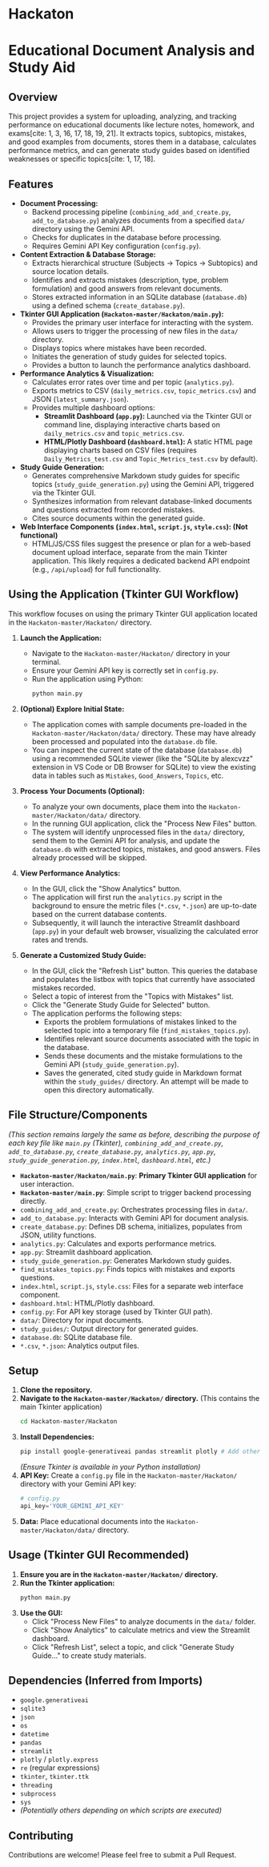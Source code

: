 # Hackaton

# Educational Document Analysis and Study Aid

## Overview

This project provides a system for uploading, analyzing, and tracking performance on educational documents like lecture notes, homework, and exams[cite: 1, 3, 16, 17, 18, 19, 21]. It extracts topics, subtopics, mistakes, and good examples from documents, stores them in a database, calculates performance metrics, and can generate study guides based on identified weaknesses or specific topics[cite: 1, 17, 18].

## Features

* **Document Processing:**
    * Backend processing pipeline (`combining_add_and_create.py`, `add_to_database.py`) analyzes documents from a specified `data/` directory using the Gemini API.
    * Checks for duplicates in the database before processing.
    * Requires Gemini API Key configuration (`config.py`).
* **Content Extraction & Database Storage:**
    * Extracts hierarchical structure (Subjects -> Topics -> Subtopics) and source location details.
    * Identifies and extracts mistakes (description, type, problem formulation) and good answers from relevant documents.
    * Stores extracted information in an SQLite database (`database.db`) using a defined schema (`create_database.py`).
* **Tkinter GUI Application (`Hackaton-master/Hackaton/main.py`):**
    * Provides the primary user interface for interacting with the system.
    * Allows users to trigger the processing of new files in the `data/` directory.
    * Displays topics where mistakes have been recorded.
    * Initiates the generation of study guides for selected topics.
    * Provides a button to launch the performance analytics dashboard.
* **Performance Analytics & Visualization:**
    * Calculates error rates over time and per topic (`analytics.py`).
    * Exports metrics to CSV (`daily_metrics.csv`, `topic_metrics.csv`) and JSON (`latest_summary.json`).
    * Provides multiple dashboard options:
        * **Streamlit Dashboard (`app.py`):** Launched via the Tkinter GUI or command line, displaying interactive charts based on `daily_metrics.csv` and `topic_metrics.csv`.
        * **HTML/Plotly Dashboard (`dashboard.html`):** A static HTML page displaying charts based on CSV files (requires `Daily_Metrics_test.csv` and `Topic_Metrics_test.csv` by default).
* **Study Guide Generation:**
    * Generates comprehensive Markdown study guides for specific topics (`study_guide_generation.py`) using the Gemini API, triggered via the Tkinter GUI.
    * Synthesizes information from relevant database-linked documents and questions extracted from recorded mistakes.
    * Cites source documents within the generated guide.
* **Web Interface Components (`index.html`, `script.js`, `style.css`): (Not functional)**
    * HTML/JS/CSS files suggest the presence or plan for a web-based document upload interface, separate from the main Tkinter application. This likely requires a dedicated backend API endpoint (e.g., `/api/upload`) for full functionality.

## Using the Application (Tkinter GUI Workflow)

This workflow focuses on using the primary Tkinter GUI application located in the `Hackaton-master/Hackaton/` directory.

1.  **Launch the Application:**
    * Navigate to the `Hackaton-master/Hackaton/` directory in your terminal.
    * Ensure your Gemini API key is correctly set in `config.py`.
    * Run the application using Python:
        ```bash
        python main.py
        ```

2.  **(Optional) Explore Initial State:**
    * The application comes with sample documents pre-loaded in the `Hackaton-master/Hackaton/data/` directory. These may have already been processed and populated into the `database.db` file.
    * You can inspect the current state of the database (`database.db`) using a recommended SQLite viewer (like the "SQLite by alexcvzz" extension in VS Code or DB Browser for SQLite) to view the existing data in tables such as `Mistakes`, `Good_Answers`, `Topics`, etc.

3.  **Process Your Documents (Optional):**
    * To analyze your own documents, place them into the `Hackaton-master/Hackaton/data/` directory.
    * In the running GUI application, click the "Process New Files" button.
    * The system will identify unprocessed files in the `data/` directory, send them to the Gemini API for analysis, and update the `database.db` with extracted topics, mistakes, and good answers. Files already processed will be skipped.

4.  **View Performance Analytics:**
    * In the GUI, click the "Show Analytics" button.
    * The application will first run the `analytics.py` script in the background to ensure the metric files (`*.csv`, `*.json`) are up-to-date based on the current database contents.
    * Subsequently, it will launch the interactive Streamlit dashboard (`app.py`) in your default web browser, visualizing the calculated error rates and trends.

5.  **Generate a Customized Study Guide:**
    * In the GUI, click the "Refresh List" button. This queries the database and populates the listbox with topics that currently have associated mistakes recorded.
    * Select a topic of interest from the "Topics with Mistakes" list.
    * Click the "Generate Study Guide for Selected" button.
    * The application performs the following steps:
        * Exports the problem formulations of mistakes linked to the selected topic into a temporary file (`find_mistakes_topics.py`).
        * Identifies relevant source documents associated with the topic in the database.
        * Sends these documents and the mistake formulations to the Gemini API (`study_guide_generation.py`).
        * Saves the generated, cited study guide in Markdown format within the `study_guides/` directory. An attempt will be made to open this directory automatically.

## File Structure/Components

*(This section remains largely the same as before, describing the purpose of each key file like `main.py` (Tkinter), `combining_add_and_create.py`, `add_to_database.py`, `create_database.py`, `analytics.py`, `app.py`, `study_guide_generation.py`, `index.html`, `dashboard.html`, etc.)*

* **`Hackaton-master/Hackaton/main.py`**: **Primary Tkinter GUI application** for user interaction.
* **`Hackaton-master/main.py`**: Simple script to trigger backend processing directly.
* `combining_add_and_create.py`: Orchestrates processing files in `data/`.
* `add_to_database.py`: Interacts with Gemini API for document analysis.
* `create_database.py`: Defines DB schema, initializes, populates from JSON, utility functions.
* `analytics.py`: Calculates and exports performance metrics.
* `app.py`: Streamlit dashboard application.
* `study_guide_generation.py`: Generates Markdown study guides.
* `find_mistakes_topics.py`: Finds topics with mistakes and exports questions.
* `index.html`, `script.js`, `style.css`: Files for a separate web interface component.
* `dashboard.html`: HTML/Plotly dashboard.
* `config.py`: For API key storage (used by Tkinter GUI path).
* `data/`: Directory for input documents.
* `study_guides/`: Output directory for generated guides.
* `database.db`: SQLite database file.
* `*.csv`, `*.json`: Analytics output files.

## Setup

1.  **Clone the repository.**
2.  **Navigate to the `Hackaton-master/Hackaton/` directory.** (This contains the main Tkinter application)
    ```bash
    cd Hackaton-master/Hackaton
    ```
3.  **Install Dependencies:**
    ```bash
    pip install google-generativeai pandas streamlit plotly # Add other missing libraries if necessary
    ```
    *(Ensure Tkinter is available in your Python installation)*
4.  **API Key:** Create a `config.py` file in the `Hackaton-master/Hackaton/` directory with your Gemini API key:
    ```python
    # config.py
    api_key='YOUR_GEMINI_API_KEY'
    ```
5.  **Data:** Place educational documents into the `Hackaton-master/Hackaton/data/` directory.

## Usage (Tkinter GUI Recommended)

1.  **Ensure you are in the `Hackaton-master/Hackaton/` directory.**
2.  **Run the Tkinter application:**
    ```bash
    python main.py
    ```
3.  **Use the GUI:**
    * Click "Process New Files" to analyze documents in the `data/` folder.
    * Click "Show Analytics" to calculate metrics and view the Streamlit dashboard.
    * Click "Refresh List", select a topic, and click "Generate Study Guide..." to create study materials.

## Dependencies (Inferred from Imports)

* `google.generativeai`
* `sqlite3`
* `json`
* `os`
* `datetime`
* `pandas`
* `streamlit`
* `plotly` / `plotly.express`
* `re` (regular expressions)
* `tkinter`, `tkinter.ttk`
* `threading`
* `subprocess`
* `sys`
* *(Potentially others depending on which scripts are executed)*

## Contributing

Contributions are welcome! Please feel free to submit a Pull Request.
